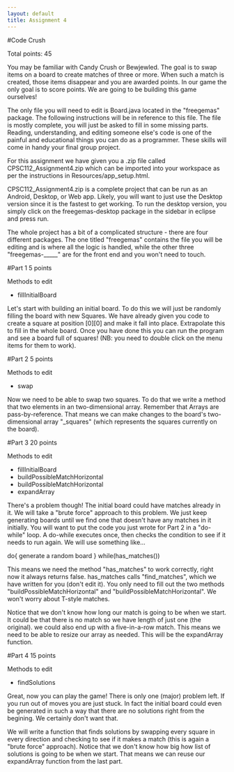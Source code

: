 ```yaml
---
layout: default
title: Assignment 4
---
```


#Code Crush

Total points: 45

You may be familiar with Candy Crush or Bewjewled. The goal is to swap items on a board to create matches of three or more. When such a match is created, those items disappear and you are awarded points. In our game the only goal is to score points. We are going to be building this game ourselves!

The only file you will need to edit is Board.java located in the "freegemas" package. The following instructions will be in reference to this file. The file is mostly complete, you will just be asked to fill in some missing parts. Reading, understanding, and editing someone else's code is one of the painful and educational things you can do as a programmer. These skills will come in handy your final group project.

For this assignment we have given you a .zip file called CPSC112_Assignment4.zip which can be imported into your workspace as per the instructions in Resources/app_setup.html.

CPSC112_Assignment4.zip is a complete project that can be run as an Android, Desktop, or Web app. Likely, you will want to just use the Desktop version since it is the fastest to get working. To run the desktop version, you simply click on the freegemas-desktop package in the sidebar in eclipse and press run.

The whole project has a bit of a complicated structure - there are four different packages. The one titled "freegemas" contains the file you will be editing and is where all the logic is handled, while the other three "freegemas-_____" are for the front end and you won't need to touch.

#Part 1
5 points

Methods to edit

- fillInitialBoard

Let's start with building an initial board. To do this we will just be randomly filling the board with new Squares. We have already given you code to create a square at position [0][0] and make it fall into place. Extrapolate this to fill in the whole board. Once you have done this you can run the program and see a board full of squares! (NB: you need to double click on the menu items for them to work).

#Part 2
5 points

Methods to edit

- swap

Now we need to be able to swap two squares. To do that we write a method that two elements in an two-dimensional array. Remember that Arrays are pass-by-reference. That means we can make changes to the board's two-dimensional array "_squares" (which represents the squares currently on the board).

#Part 3
20 points

Methods to edit

- fillInitialBoard
- buildPossibleMatchHorizontal
- buildPossibleMatchHorizontal
- expandArray


There's a problem though! The initial board could have matches already in it. We will take a "brute force" approach to this problem. We just keep generating boards until we find one that doesn't have any matches in it initially. You will want to put the code you just wrote for Part 2 in a "do-while" loop. A do-while executes once, then checks the condition to see if it needs to run again. We will use something like...

do{
  generate a random board
} while(has_matches())

This means we need the method "has_matches" to work correctly, right now it always returns false. has_matches calls "find_matches", which we have written for you (don't edit it). You only need to fill out the two methods "buildPossibleMatchHorizontal" and "buildPossibleMatchHorizontal". We won't worry about T-style matches.

Notice that we don't know how long our match is going to be when we start. It could be that there is no match so we have length of just one (the original). we could also end up with a five-in-a-row match. This means we need to be able to resize our array as needed. This will be the expandArray function.


#Part 4
15 points

Methods to edit

- findSolutions

Great, now you can play the game! There is only one (major) problem left. If you run out of moves you are just stuck. In fact the initial board could even be generated in such a way that there are no solutions right from the begining. We certainly don't want that.

We will write a function that finds solutions by swapping every square in every direction and checking to see if it makes a match (this is again a "brute force" approach). Notice that we don't know how big how list of solutions is going to be when we start. That means we can reuse our expandArray function from the last part.
